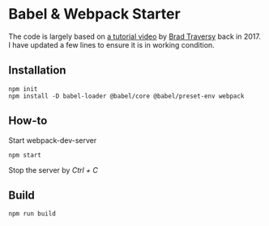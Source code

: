 # Babel & Webpack Starter
The code is largely based on [a tutorial video](https://www.youtube.com/watch?v=iWUR04B42Hc) by [Brad Traversy](https://github.com/bradtraversy/babel_webpack_starter) back in 2017. I have updated a few lines to ensure it is in working condition.

## Installation
```
npm init
npm install -D babel-loader @babel/core @babel/preset-env webpack
```
## How-to
Start webpack-dev-server
```
npm start
```
Stop the server by *Ctrl + C*

## Build
```
npm run build
```
